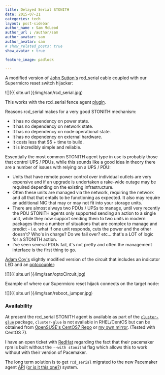 ```yaml
---
title: Delayed Serial STONITH
date: 2015-07-21
categories: tech
layout: post-sidebar
author_name : Sam McLeod
author_url : /author/sam
author_avatar: sam
author_avatar: sam
# show_related_posts: true
show_avatar : true

feature_image: padlock

---
```


A modified version of [John Sutton's](http://www.scl.co.uk/rcd_serial/README.rcd_serial) rcd_serial cable coupled with our Supermicro reset switch hijacker:

![]({{ site.url }}/img/san/rcd_serial.jpg)

This works with the rcd_serial fence agent [plugin](https://github.com/ClusterLabs/fence-agents/blob/master/fence/agents/rcd_serial/fence_rcd_serial.py).

Reasons rcd_serial makes for a very good STONITH mechanism:

- It has no dependency on power state.
- It has no dependency on network state.
- It has no dependency on node operational state.
- It has no dependency on external hardware.
- It costs less that $5 + time to build.
- It is incredibly simple and reliable.

Essentially the most common STONITH agent type in use is probably those that control UPS / PDUs, while this sounds like a good idea in theory there are a number of issues with relying on a UPS / PDU:

- Units that have remote power control over individual outlets are very expensive and if an upgrade is undertaken a rake-wide outage may be required depending on the existing infrastructure.
- Often these units are managed via the network, requiring the network and all that that entails to be functioning as expected. It also may require an additional NIC that may or may not fit into your storage units.
- There are almost always two PDUs / UPSs to manage, until very recently the PDU STONITH agents only supported sending an action to a single unit, while they now support sending them to two units in modern packages there a number of situations that are complex to manage and predict - i.e. what if one unit responds, cuts the power and the other doesn't? Who's in charge? Do we fail over? etc... that's a LOT of logic for a STONITH action.
- I've seen several PDUs fail, it's not pretty and often the management interface is the first thing to go.


[Adam Coy's](https://www.linkedin.com/pub/adam-coy/5/989/888) slightly modified version of the circuit that includes an indicator LED and an [optocoupler](https://en.wikipedia.org/wiki/Opto-isolator):

![]({{ site.url }}/img/san/optoCircuit.jpg)

Example of where our Supermicro reset hijack connects on the target node:

![]({{ site.url }}/img/san/reboot_jumper.jpg)

### Availability

At present the rcd_serial STONITH agent is available as part of the [`cluster-glue`](https://packagecloud.io/s_mcleod/pacemaker/packages/el/7/cluster-glue-1.0.12-1.16.1.x86_64.rpm) package, `cluster-glue` is not available in RHEL/CentOS but can be obtained from [OpenSUSE's CentOS7 Repo](ftp://rpmfind.net/linux/opensuse/factory/repo/oss/suse/x86_64/cluster-glue-1.0.12-19.2.x86_64.rpm) or [my own mirror](https://packagecloud.io/s_mcleod/pacemaker). (Tested with CentOS 7).

I have an open ticket with [RedHat](https://bugzilla.redhat.com/show_bug.cgi?id=1240868) regarding the fact that their pacemaker rpm is built without the `--with stonithd` flag which allows this to work without with their version of Pacemaker.

The long term solution is to get `rcd_serial` migrated to the new Pacemaker agent [API](https://fedorahosted.org/cluster/wiki/FenceAgentAPI) ([or is it this one?](http://clusterlabs.org/doxygen/pacemaker/2927a0f9f25610c331b6a137c846fec27032c9ea/stonith-ng_8h.html)) system.
